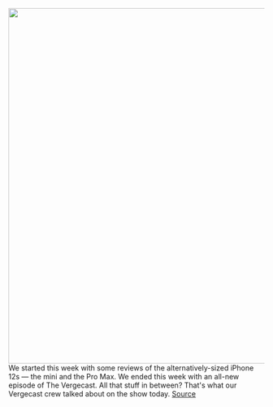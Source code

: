 <img src='https://cdn.vox-cdn.com/thumbor/Aps-T1fCeMJPyxQd4JqjzUO336s=/0x0:2040x1360/1200x800/filters:focal(857x517:1183x843)/cdn.vox-cdn.com/uploads/chorus_image/image/67785066/vpavic_4279_20201108_0339_Edit.0.jpg' width='700px' /><br/>
We started this week with some reviews of the alternatively-sized iPhone 12s — the mini and the Pro Max. We ended this week with an all-new episode of The Vergecast. All that stuff in between? That's what our Vergecast crew talked about on the show today.
<a href='https://www.theverge.com/2020/11/13/21563821/vergecast-podcast-430-apple-iphone-mini-pro-max-m1-chips-macbook'> Source <a/>